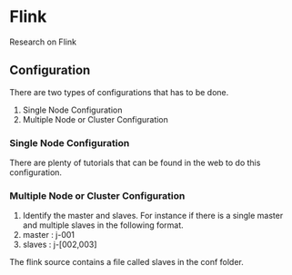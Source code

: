 # Flink
Research on Flink

## Configuration

There are two types of configurations that has to be done. 
1. Single Node Configuration
2. Multiple Node or Cluster Configuration

### Single Node Configuration

There are plenty of tutorials that can be found in the web to do this configuration.

### Multiple Node or Cluster Configuration

1. Identify the master and slaves.
  For instance if there is a single master and multiple slaves in the following format.
  1. master : j-001
  2. slaves : j-[002,003]
  
  The flink source contains a file called slaves in the conf folder. 
